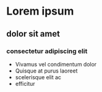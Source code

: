 # Lorem ipsum
## dolor sit amet
### consectetur adipiscing elit

- Vivamus vel condimentum dolor 
- Quisque at purus laoreet
- scelerisque elit ac
- efficitur